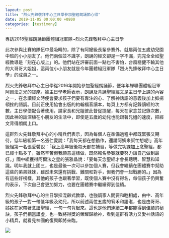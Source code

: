 ```yaml
---
layout: post
title: "烈火先鋒敬拜中心主日學參加聖經朗誦節心得"
date: 2019-11-05 00:00:00 +0800
categories: [testimony]
---
```


專訪2018聖經朗誦節團體組冠軍隊~烈火先鋒敬拜中心主日學

此次參與比賽的隊伍中最吸睛的，除了有阿嬤級長輩參賽外，就屬兩位五歲幼兒園中班的小小朋友了。他們兩個並不識字，朗誦的經文卻是一字不漏，完完全全如聖經教導是「刻在心版上」的。他們站在評審前面一點也不害怕，台風穩健不輸其他的大哥哥大姐姐，這兩位小小朋友就是今年團體組冠軍隊「烈火先鋒敬拜中心主日學」的成員之一。

烈火先鋒敬拜中心主日學從2016年開始參加聖經朗誦節，便年年蟬聯團體組冠軍阿爾法之光的寶座。據主日學老師表示，朗誦及背誦聖經經文是主日學上課的內容之一，在念讀經文時便會要求孩子們要有專注的心、了解神話語的意義後加上抑揚頓挫的語調。目前正使用協會出版的約翰福音讀本，每頁上方都有記錄讀經的次數，主日學便配合著使用，請家長和兄姐彼此督促提醒，每天在家念並記錄次數，因此神的話深植在小朋友的生活中，即使是五歲的幼兒也能跟著兄姐的速度，把經文背得朗朗上口。
   
這群烈火先鋒敬拜中心的小精兵們表示，因為每個人在準備過程中都既緊張又期待，低年級組第一名張仁愛說：「我每天都在想動作，還請阿姨來幫忙想呢!」高年級組第一名張愛馨說：「我上高年級後每天都在補習，等做完功課加上念聖經，都已經十點多了，雖然辛苦但我願意這樣做，既然報名參賽就要努力讓自己做到最好。」國中組獲得阿爾法之星的張雅晶說：「要每天念聖經才會長聰明、智慧和知識。明年我就上國三，也是最後一次可以參加個人賽，但我會繼續在團體賽中幫助這些的弟弟妹妹，雖然未來還有挑戰、難關和對手，但我們會一起戰勝的。」因為有這些好榜樣，其他的孩子也跟著學習，既使個人賽中沒有得名，每個孩子仍興奮的表示，下次自己會更加努力，也要在團體賽中繼續得到佳績。
 
烈火先鋒敬拜中心的主日學採混齡式教學，也強調家人間要和睦相處，由中、高年級的孩子一對一帶低年級及幼兒，所以前述兩位五歲的宥禾和語湛，也是由哥哥、姊姊在家帶著念讀聖經，一句一句背起來。這也是他們連續三年都能得到佳績的秘訣，孩子們相當謙虛，也一致將得獎的榮耀歸給神，看到這群有活力又愛神話語的小精兵，就看見神國的復興即將來臨。

![]({{site.baseurl}}/assets/images/烈火先鋒心得圖.jpg)

